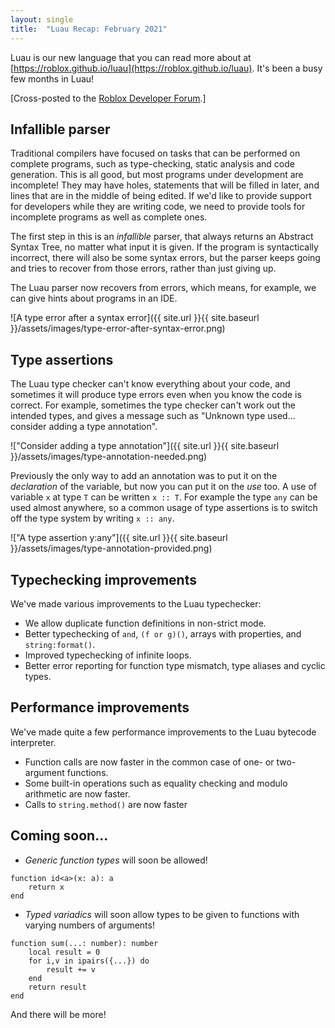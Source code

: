 ```yaml
---
layout: single
title:  "Luau Recap: February 2021"
---
```


Luau is our new language that you can read more about at [https://roblox.github.io/luau](https://roblox.github.io/luau). It's been a busy few months in Luau!

[Cross-posted to the [Roblox Developer Forum](https://devforum.roblox.com/t/luau-recap-february-2021/).]

## Infallible parser

Traditional compilers have focused on tasks that can be performed on complete programs, such as type-checking, static analysis and code generation. This is all good, but most programs under development are incomplete! They may have holes, statements that will be filled in later, and lines that are in the middle of being edited. If we'd like to provide support for developers while they are writing code, we need to provide tools for incomplete programs as well as complete ones.

The first step in this is an *infallible* parser, that always returns an Abstract Syntax Tree, no matter what input it is given. If the program is syntactically incorrect, there will also be some syntax errors, but the parser keeps going and tries to recover from those errors, rather than just giving up.

The Luau parser now recovers from errors, which means, for example, we can give hints about programs in an IDE.

![A type error after a syntax error]({{ site.url }}{{ site.baseurl }}/assets/images/type-error-after-syntax-error.png)

## Type assertions

The Luau type checker can't know everything about your code, and sometimes it will produce type errors even when you know the code is correct. For example, sometimes the type checker can't work out the intended types, and gives a message such as "Unknown type used... consider adding a type annotation".

!["Consider adding a type annotation"]({{ site.url }}{{ site.baseurl }}/assets/images/type-annotation-needed.png)

Previously the only way to add an annotation was to put it on the *declaration* of the variable, but now you can put it on the *use* too.  A use of variable `x` at type `T` can be written `x :: T`. For example the type `any` can be used almost anywhere, so a common usage of type assertions is to switch off the type system by writing `x :: any`.

!["A type assertion y:any"]({{ site.url }}{{ site.baseurl }}/assets/images/type-annotation-provided.png)

## Typechecking improvements

We've made various improvements to the Luau typechecker:

 * We allow duplicate function definitions in non-strict mode.
 * Better typechecking of `and`, `(f or g)()`, arrays with properties, and `string:format()`.
 * Improved typechecking of infinite loops.
 * Better error reporting for function type mismatch, type aliases and cyclic types.

## Performance improvements

We've made quite a few performance improvements to the Luau bytecode interpreter.

 * Function calls are now faster in the common case of one- or two-argument functions.
 * Some built-in operations such as equality checking and modulo arithmetic are now faster.
 * Calls to `string.method()` are now faster

## Coming soon...

* _Generic function types_ will soon be allowed!
```
function id<a>(x: a): a
    return x
end
```

* _Typed variadics_ will soon allow types to be given to functions with varying numbers of arguments!
```
function sum(...: number): number
    local result = 0
    for i,v in ipairs({...}) do
        result += v
    end
    return result
end
```

And there will be more!
